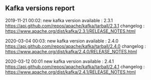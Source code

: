 ## Kafka versions report

2019-11-21 00:02: new kafka version available : 2.3.1 https://api.github.com/repos/apache/kafka/tarball/2.3.1 changelog : https://www.apache.org/dist/kafka/2.3.1/RELEASE_NOTES.html

2020-03-04 00:03: new kafka version available : 2.4.0 https://api.github.com/repos/apache/kafka/tarball/2.4.0 changelog : https://www.apache.org/dist/kafka/2.4.0/RELEASE_NOTES.html

2020-03-12 00:01 new kafka version available : 2.4.1 https://api.github.com/repos/apache/kafka/tarball/2.4.1 changelog : https://www.apache.org/dist/kafka/2.4.1/RELEASE_NOTES.html
